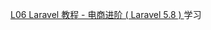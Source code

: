 [L06 Laravel 教程 - 电商进阶 ( Laravel 5.8 ) ](https://learnku.com/index.php/courses/ecommerce-advance/5.8) 学习

